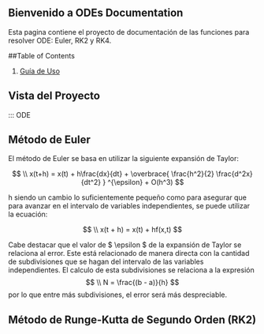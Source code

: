 ##  Bienvenido a ODEs Documentation

Esta pagina contiene el proyecto de documentación de las funciones para resolver ODE: Euler, RK2 y RK4.

##Table of Contents

1. [Guía de Uso](reference.md)

## Vista del Proyecto


::: ODE


## Método de Euler

El método de Euler se basa en utilizar la siguiente expansión de Taylor:


$$
\\ x(t+h) = x(t) + h\frac{dx}{dt} + \overbrace{ \frac{h^2}{2} \frac{d^2x}{dt^2} } ^{\epsilon} + O(h^3)
$$

h siendo un cambio lo suficientemente pequeño como para asegurar que para avanzar en el intervalo de variables independientes, se puede utilizar la ecuación: 

$$
\\ x(t + h) = x(t) + hf(x,t)
$$

Cabe destacar que el valor de $ \\epsilon $ de la expansión de Taylor se relaciona al error. Este está relacionado de manera directa con la cantidad de subdivisiones que se hagan del intervalo de las variables independientes. El calculo de esta subdivisiones se relaciona a la expresión $$ \\ N = \frac{(b - a)}{h} $$ por lo que entre más subdivisiones, el error será más despreciable.


## Método de Runge-Kutta de Segundo Orden (RK2)


